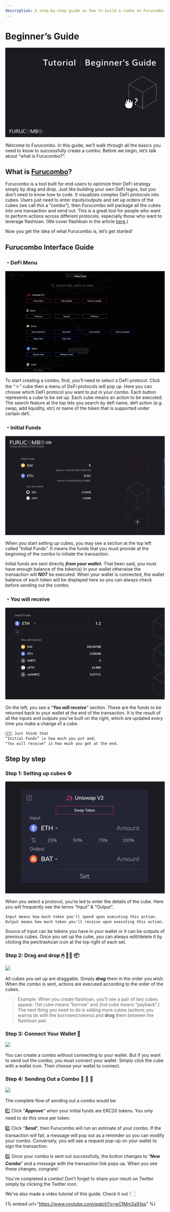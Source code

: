 ```yaml
---
description: A step-by-step guide on how to build a combo on Furucombo!
---
```


# Beginner’s Guide

![](<../../.gitbook/assets/image (3).png>)

Welcome to Furucombo. In this guide, we’ll walk through all the basics you need to know to successfully create a combo. Before we begin, let’s talk about “what is Furucombo?”.

## What is [Furucombo](https://furucombo.app/)?

Furucombo is a tool built for end-users to optimize their DeFi strategy simply by drag and drop. Just like building your own DeFi legos, but you don’t need to know how to code. It visualizes complex DeFi protocols into cubes. Users just need to enter inputs/outputs and set up orders of the cubes (we call this a “combo”), then Furucombo will package all the cubes into one transaction and send out. This is a great tool for people who want to perform actions across different protocols, especially those who want to leverage flashloan. (We cover flashloan in the article [here](https://medium.com/furucombo/create-flashloan-combo-on-furucombo-c7c3b23267f0).)

Now you get the idea of what Furucombo is, let’s get started!

## Furucombo Interface Guide <a href="#229e" id="229e"></a>

### ・DeFi Menu <a href="#e7c5" id="e7c5"></a>

![](<../../.gitbook/assets/image (27).png>)

To start creating a combo, first, you’ll need to select a DeFi protocol. Click the “＋” cube then a menu of DeFi protocols will pop up. Here you can choose which DeFi protocol you want to put in your combo. Each button represents a cube to be set up. Each cube means an action to be executed. The search feature at the top lets you search by defi name, defi action (e.g. swap, add liquidity, etc) or name of the token that is supported under certain defi.

### ・Initial Funds <a href="#1bcf" id="1bcf"></a>

![](<../../.gitbook/assets/image (31).png>)

When you start setting up cubes, you may see a section at the top left called “Initial Funds”. It means the funds that you must provide at the beginning of the combo to initiate the transaction.

Initial funds are sent directly _**from your wallet.**_ That been said, you must have enough balance of the token(s) in your wallet otherwise the transaction will _**NOT**_ be executed. When your wallet is connected, the wallet balance of each token will be displayed here so you can always check before sending out the combo.

### ・You will receive <a href="#5cd0" id="5cd0"></a>

![](<../../.gitbook/assets/image (22).png>)



On the left, you see a “_**You will receive**_” section. These are the funds to be returned back to your wallet at the end of the transaction. It is the result of all the inputs and outputs you’ve built on the right, which are updated every time you make a change of a cube.

```
👩🏻‍🏫 Just think that 
“Initial Funds” is how much you put and, 
"You will receive" is how much you get at the end.
```

## Step by step <a href="#2fb4" id="2fb4"></a>

### Step 1: Setting up cubes ⚙️ <a href="#0903" id="0903"></a>

![](<../../.gitbook/assets/image (19).png>)

When you select a protocol, you’re led to enter the details of the cube. Here you will frequently see the terms “Input” & “Output”.

```
Input means how much token you'll spend upon executing this action.
Output means how much token you'll receive upon executing this action.
```

Source of input can be tokens you have in your wallet or it can be outputs of previous cubes. Once you set up the cube, you can always edit/delete it by clicking the pen/trashcan icon at the top right of each set.

### Step 2: Drag and drop 🖱 ✋🏻 📦 <a href="#5853" id="5853"></a>

![](../../.gitbook/assets/1\_IoY6IDMU4sMF-3GcuoeBMw.gif)

All cubes you set up are draggable. Simply _**drag**_ them in the order you wish. When the combo is sent, actions are executed according to the order of the cubes.

> Example: When you create flashloan, you’ll see a pair of two cubes appear. (1st cube means “borrow” and 2nd cube means “payback”.) The next thing you need to do is adding more cubes (actions you wanna do with the borrowed tokens) and **drag** them between the flashloan pair.

### Step 3: Connect Your Wallet 👛 <a href="#f5ac" id="f5ac"></a>

![](../../.gitbook/assets/1\_OQuSodPu0Ues59xxPALG0Q.gif)

You can create a combo without connecting to your wallet. But if you want to send out the combo, you must connect your wallet. Simply click the cube with a wallet icon. Then choose your wallet to connect.

### Step 4: Sending Out a Combo 🔗 🎉 🎁 <a href="#bafb" id="bafb"></a>

![](../../.gitbook/assets/1\_N7oVqm9E2XX-Z8VaWws52A.gif)

The complete flow of sending out a combo would be:

1️⃣ Click “_**Approve**_” when your initial funds are ERC20 tokens. You only need to do this once per token.

2️⃣ Click “_**Send**_”, then Furucombo will run an estimate of your combo. If the transaction will fail, a message will pop out as a reminder so you can modify your combo. Conversely, you will see a request pop-up on your wallet to sign the transaction.

3️⃣ Once your combo is sent out successfully, the button changes to “_**New Combo**_” and a message with the transaction link pops up. When you see these changes, congrats!

You’ve completed a combo! Don’t forget to share your result on Twitter simply by clicking the Twitter icon.

We’ve also made a video tutorial of this guide. Check it out 👇🏻

{% embed url="https://www.youtube.com/watch?v=wCfMm2a91qs" %}

## &#x20;<a href="#c2c7" id="c2c7"></a>
